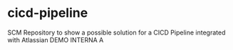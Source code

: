 # cicd-pipeline
SCM Repository to show a possible solution for a CICD Pipeline integrated with Atlassian
DEMO INTERNA A